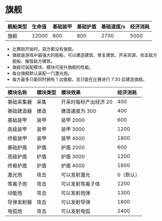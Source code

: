 # 旗舰

| 舰船类型 | 生命值 | 基础装甲 | 基础护盾 | 基础速度/s | 经济消耗 |
| :------- | :----- | :------- | :------- | :--------- | :------- |
| 旗舰     | 12000  | 800      | 800      | 2700       | 5000     |

- 比赛刚开始时，双方都没有旗舰。
- 旗舰是游戏中最强大的舰船，可以建造建筑、修复建筑、开采资源、攻击敌方舰船、摧毁敌方建筑。
- 旗舰可装配模块，模块可提升旗舰的性能。
- 每台旗舰默认装配一门激光炮。
- 每方最多只能同时拥有 1 台旗舰，且只能在比赛进行 7:30 后建造旗舰。

| 模块名称   | 模块类型 | 模块效果              | 经济消耗  |
| :--------- | :------- | :-------------------- | :-------- |
| 基础采集器 | 采集     | 开采时每秒产出经济 20 | 400       |
| 基础建造器 | 建造     | 建造速度为 300        | 400       |
| 基础装甲   | 装甲     | 装甲 2000             | 600       |
| 高级装甲   | 装甲     | 装甲 3000             | 1200      |
| 终极装甲   | 装甲     | 装甲 4000             | 1800      |
| 基础护盾   | 护盾     | 护盾 2000             | 600       |
| 高级护盾   | 护盾     | 护盾 3000             | 1200      |
| 终极护盾   | 护盾     | 护盾 4000             | 1800      |
| 激光炮     | 攻击     | 可以发射激光          | 0（默认） |
| 等离子炮   | 攻击     | 可以发射等离子体      | 1200      |
| 动能炮     | 攻击     | 可以发射炮弹          | 1300      |
| 导弹发射器 | 攻击     | 可以发射导弹          | 1800      |
| 电弧炮     | 攻击     | 可以发射电弧          | 2400      |